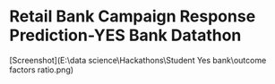 # Retail Bank Campaign Response Prediction-YES Bank Datathon 
[Screenshot](E:\data science\Hackathons\Student Yes bank\outcome factors ratio.png)
